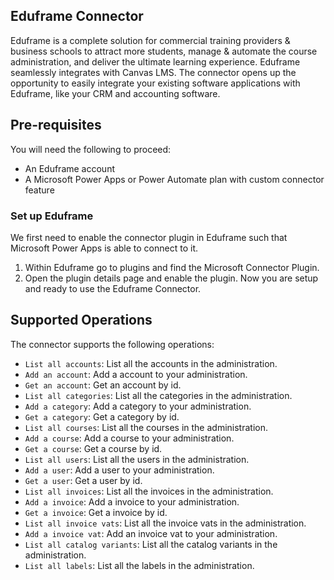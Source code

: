 ## Eduframe Connector
Eduframe is a complete solution for commercial training providers & business schools to attract more students, manage & automate the course administration, and deliver the ultimate learning experience. Eduframe seamlessly integrates with Canvas LMS. The connector opens up the opportunity to easily integrate your existing software applications with Eduframe, like your CRM and accounting software.

## Pre-requisites
You will need the following to proceed:
* An Eduframe account
* A Microsoft Power Apps or Power Automate plan with custom connector feature

### Set up Eduframe
We first need to enable the connector plugin in Eduframe such that Microsoft Power Apps is able to connect to it.
1. Within Eduframe go to plugins and find the Microsoft Connector Plugin.
2. Open the plugin details page and enable the plugin.
Now you are setup and ready to use the Eduframe Connector.

## Supported Operations
The connector supports the following operations:
* `List all accounts`: List all the accounts in the administration.
* `Add an account`: Add a account to your administration.
* `Get an account`: Get an account by id.
* `List all categories`: List all the categories in the administration.
* `Add a category`: Add a category to your administration.
* `Get a category`: Get a category by id.
* `List all courses`: List all the courses in the administration.
* `Add a course`: Add a course to your administration.
* `Get a course`: Get a course by id.
* `List all users`: List all the users in the administration.
* `Add a user`: Add a user to your administration.
* `Get a user`: Get a user by id.
* `List all invoices`: List all the invoices in the administration.
* `Add a invoice`: Add a invoice to your administration.
* `Get a invoice`: Get a invoice by id.
* `List all invoice vats`: List all the invoice vats in the administration.
* `Add a invoice vat`: Add an invoice vat to your administration.
* `List all catalog variants`: List all the catalog variants in the administration.
* `List all labels`: List all the labels in the administration.
